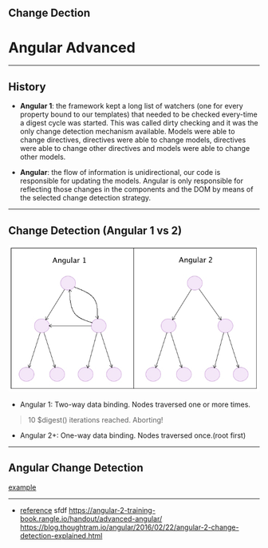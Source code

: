 <!-- .slide: data-background="./images/title-slide.jpg" -->
<!-- .slide: id="change-detection" -->
## Change Dection

# Angular Advanced

---

## History

* **Angular 1**: the framework kept a long list of watchers (one for every property bound to our templates) that needed to be checked every-time a digest cycle was started. This was called dirty checking and it was the only change detection mechanism available. Models were able to change directives, directives were able to change models, directives were able to change other directives and models were able to change other models.

* **Angular**: the flow of information is unidirectional, our code is responsible for updating the models. Angular is only responsible for reflecting those changes in the components and the DOM by means of the selected change detection strategy.

---

## Change Detection (Angular 1 vs 2)

![File Structure](./images/angular1-vs-angular2.jpg)

* Angular 1: Two-way data binding. Nodes traversed one or more times.
> 10 $digest() iterations reached. Aborting!

* Angular 2+: One-way data binding. Nodes traversed once.(root first)

---

## Angular Change Detection

[example](http://plnkr.co/edit/XvSEu0GbAEIaOxMRSgBI?p=preview)

---
* [reference](https://angular-2-training-book.rangle.io/handout/change-detection/) sfdf
https://angular-2-training-book.rangle.io/handout/advanced-angular/
https://blog.thoughtram.io/angular/2016/02/22/angular-2-change-detection-explained.html